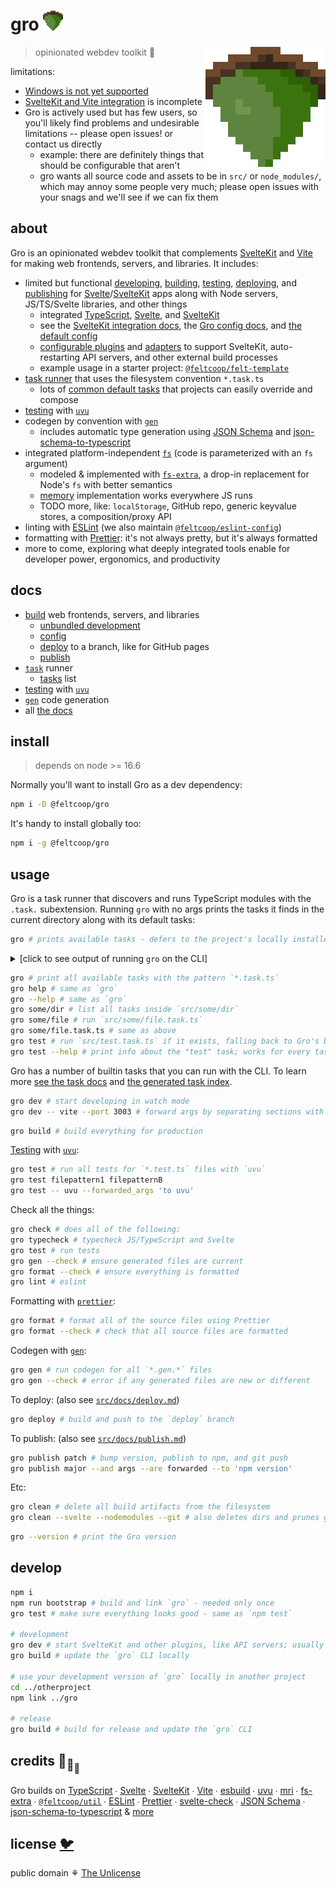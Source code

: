 # gro <img src="src/static/favicon.png" width="32" height="32">

<img src="src/static/favicon.png" align="right" width="192" height="192">

> opinionated webdev toolkit 🌰

limitations:

- [Windows is not yet supported](https://github.com/feltcoop/gro/issues/319)
- [SvelteKit and Vite integration](/src/docs/sveltekit.md) is incomplete
- Gro is actively used but has few users,
  so you'll likely find problems and undesirable limitations --
  please open issues! or contact us directly
  - example: there are definitely things that should be configurable that aren't
  - gro wants all source code and assets to be in `src/` or `node_modules/`,
    which may annoy some people very much;
    please open issues with your snags and we'll see if we can fix them

## about

Gro is an opinionated webdev toolkit
that complements [SvelteKit](https://github.com/sveltejs/kit)
and [Vite](https://github.com/vitejs/vite)
for making web frontends, servers, and libraries.
It includes:

- limited but functional
  [developing](/src/docs/dev.md),
  [building](/src/docs/build.md),
  [testing](/src/docs/test.md),
  [deploying](/src/docs/deploy.md),
  and [publishing](/src/docs/publish.md)
  for [Svelte](https://github.com/sveltejs/svelte)/[SvelteKit](https://github.com/sveltejs/kit)
  apps along with Node servers, JS/TS/Svelte libraries, and other things
  - integrated [TypeScript](https://github.com/microsoft/typescript),
    [Svelte](https://github.com/sveltejs/svelte),
    and [SvelteKit](https://github.com/sveltejs/kit)
  - see the [SvelteKit integration docs](/src/docs/sveltekit.md),
    the [Gro config docs](/src/docs/config.md), and
    [the default config](https://github.com/feltcoop/gro/blob/main/src/config/gro.config.default.ts)
  - [configurable plugins](/src/docs/plugin.md) and [adapters](/src/docs/adapt.md)
    to support SvelteKit, auto-restarting API servers, and other external build processes
  - example usage in a starter project:
    [`@feltcoop/felt-template`](https://github.com/feltcoop/felt-template)
- [task runner](/src/docs/task.md) that uses the filesystem convention `*.task.ts`
  - lots of [common default tasks](/src/docs/tasks.md) that projects can easily override and compose
- [testing](/src/docs/test.md) with [`uvu`](https://github.com/lukeed/uvu)
- codegen by convention with [`gen`](/src/docs/gen.md)
  - includes automatic type generation using [JSON Schema](https://json-schema.org/) and
    [json-schema-to-typescript](https://github.com/bcherny/json-schema-to-typescript)
- integrated platform-independent [`fs`](/src/fs/filesystem.ts)
  (code is parameterized with an `fs` argument)
  - modeled & implemented with [`fs-extra`](https://github.com/jprichardson/node-fs-extra),
    a drop-in replacement for Node's `fs` with better semantics
  - [memory](/src/fs/memory.ts) implementation works everywhere JS runs
  - TODO more, like: `localStorage`, GitHub repo, generic keyvalue stores, a composition/proxy API
- linting with [ESLint](https://github.com/eslint/eslint)
  (we also maintain [`@feltcoop/eslint-config`](https://github.com/feltcoop/eslint-config))
- formatting with [Prettier](https://github.com/prettier/prettier):
  it's not always pretty, but it's always formatted
- more to come, exploring what deeply integrated tools enable
  for developer power, ergonomics, and productivity

## docs

- [build](/src/docs/build.md) web frontends, servers, and libraries
  - [unbundled development](/src/docs/dev.md)
  - [config](/src/docs/config.md)
  - [deploy](/src/docs/deploy.md) to a branch, like for GitHub pages
  - [publish](/src/docs/publish.md)
- [`task`](/src/docs/task.md) runner
  - [tasks](/src/docs/tasks.md) list
- [testing](/src/docs/test.md) with [`uvu`](https://github.com/lukeed/uvu)
- [`gen`](/src/docs/gen.md) code generation
- all [the docs](/src/docs#readme)

## install

> depends on node >= 16.6

Normally you'll want to install Gro as a dev dependency:

```bash
npm i -D @feltcoop/gro
```

It's handy to install globally too:

```bash
npm i -g @feltcoop/gro
```

## usage

Gro is a task runner that discovers and runs TypeScript modules with the `.task.` subextension.
Running `gro` with no args prints the tasks
it finds in the current directory along with its default tasks:

```bash
gro # prints available tasks - defers to the project's locally installed version of Gro
```

<details>
<summary>[click to see output of running <code>gro</code> on the CLI]</summary>

```
Run a task: gro [name]
View help:  gro [name] --help

14 tasks in ./src:

build      build the project
cert       creates a self-signed cert for https with openssl
check      check that everything is ready to commit
clean      remove temporary dev and build files, and optionally prune git branches
deploy     deploy to static hosting
dev        start SvelteKit and other dev plugins
format     format source files
gen        run code generation scripts
help       alias for `gro` with no task name provided
lint       run eslint on the source files
publish    bump version, publish to npm, and git push
test       run tests
typecheck  typecheck the project without emitting any files
upgrade    upgrade deps
```

</details>

```bash
gro # print all available tasks with the pattern `*.task.ts`
gro help # same as `gro`
gro --help # same as `gro`
gro some/dir # list all tasks inside `src/some/dir`
gro some/file # run `src/some/file.task.ts`
gro some/file.task.ts # same as above
gro test # run `src/test.task.ts` if it exists, falling back to Gro's builtin
gro test --help # print info about the "test" task; works for every task
```

Gro has a number of builtin tasks that you can run with the CLI.
To learn more [see the task docs](/src/docs/task.md)
and [the generated task index](/src/docs/tasks.md).

```bash
gro dev # start developing in watch mode
gro dev -- vite --port 3003 # forward args by separating sections with --
```

```bash
gro build # build everything for production
```

[Testing](/src/docs/test.md) with [`uvu`](https://github.com/lukeed/uvu):

```bash
gro test # run all tests for `*.test.ts` files with `uvu`
gro test filepattern1 filepatternB
gro test -- uvu --forwarded_args 'to uvu'
```

Check all the things:

```bash
gro check # does all of the following:
gro typecheck # typecheck JS/TypeScript and Svelte
gro test # run tests
gro gen --check # ensure generated files are current
gro format --check # ensure everything is formatted
gro lint # eslint
```

Formatting with [`prettier`](https://github.com/prettier/prettier):

```bash
gro format # format all of the source files using Prettier
gro format --check # check that all source files are formatted
```

Codegen with [`gen`](/src/docs/gen.md):

```bash
gro gen # run codegen for all `*.gen.*` files
gro gen --check # error if any generated files are new or different
```

To deploy: (also see [`src/docs/deploy.md`](/src/docs/deploy.md))

```bash
gro deploy # build and push to the `deploy` branch
```

To publish: (also see [`src/docs/publish.md`](/src/docs/publish.md))

```bash
gro publish patch # bump version, publish to npm, and git push
gro publish major --and args --are forwarded --to 'npm version'
```

Etc:

```bash
gro clean # delete all build artifacts from the filesystem
gro clean --svelte --nodemodules --git # also deletes dirs and prunes git branches
```

```bash
gro --version # print the Gro version
```

## develop

```bash
npm i
npm run bootstrap # build and link `gro` - needed only once
gro test # make sure everything looks good - same as `npm test`

# development
gro dev # start SvelteKit and other plugins, like API servers; usually you'll keep this running
gro build # update the `gro` CLI locally

# use your development version of `gro` locally in another project
cd ../otherproject
npm link ../gro

# release
gro build # build for release and update the `gro` CLI
```

## credits 🐢<sub>🐢</sub><sub><sub>🐢</sub></sub>

Gro builds on
[TypeScript](https://github.com/microsoft/TypeScript) ∙
[Svelte](https://github.com/sveltejs/svelte) ∙
[SvelteKit](https://github.com/sveltejs/kit) ∙
[Vite](https://github.com/vitejs/vite) ∙
[esbuild](https://github.com/evanw/esbuild) ∙
[uvu](https://github.com/lukeed/uvu) ∙
[mri](https://github.com/lukeed/mri) ∙
[fs-extra](https://github.com/jprichardson/node-fs-extra) ∙
[`@feltcoop/util`](https://github.com/feltcoop/util) ∙
[ESLint](https://github.com/eslint/eslint) ∙
[Prettier](https://github.com/prettier/prettier) ∙
[svelte-check](https://github.com/sveltejs/language-tools/tree/master/packages/svelte-check) ∙
[JSON Schema](https://json-schema.org/) ∙
[json-schema-to-typescript](https://github.com/bcherny/json-schema-to-typescript) &
[more](package.json)

## license [🐦](https://wikipedia.org/wiki/Free_and_open-source_software)

public domain ⚘ [The Unlicense](license)

